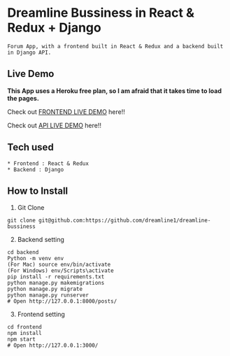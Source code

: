 # Dreamline Bussiness in React & Redux + Django

```
Forum App, with a frontend built in React & Redux and a backend built in Django API.
```

## Live Demo

**This App uses a Heroku free plan, so I am afraid that it takes time to load the pages.**

Check out [FRONTEND LIVE DEMO](https://dreamline-frontend-prod.herokuapp.com/) here!!

Check out [API LIVE DEMO](https://dreamline-backend-prod.herokuapp.com/) here!!

## Tech used

```
* Frontend : React & Redux
* Backend : Django
```

## How to Install

1. Git Clone

```
git clone git@github.com:https://github.com/dreamline1/dreamline-bussiness
```

2. Backend setting

```
cd backend
Python -m venv env
(For Mac) source env/bin/activate
(For Windows) env/Scripts\activate
pip install -r requirements.txt
python manage.py makemigrations
python manage.py migrate
python manage.py runserver
# Open http://127.0.0.1:8000/posts/
```

3. Frontend setting

```
cd frontend
npm install
npm start
# Open http://127.0.0.1:3000/
```
